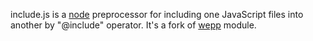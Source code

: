 include.js is a [node](http://nodejs.org/) preprocessor for including one JavaScript files into another by "@include" operator. It's a fork of [wepp](https://github.com/lrsjng/wepp) module.